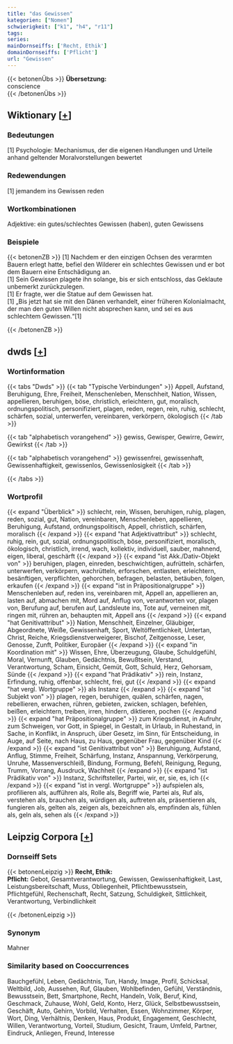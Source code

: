 ```yaml
---
title: "das Gewissen"
kategorien: ["Nomen"]
schwierigkeit: ["k1", "h4", "r11"]
tags:
series:
mainDornseiffs: ['Recht, Ethik']
domainDornseiffs: ['Pflicht']
url: "Gewissen"
---
```


{{< betonenÜbs >}}
**Übersetzung:**  
conscience  
{{< /betonenÜbs >}}

## Wiktionary [[+](https://de.wiktionary.org/wiki/Gewissen)]

### Bedeutungen
[1] Psychologie: Mechanismus, der die eigenen Handlungen und Urteile anhand geltender Moralvorstellungen bewertet  

### Redewendungen
[1] jemandem ins Gewissen reden  

### Wortkombinationen
Adjektive:  ein gutes/schlechtes Gewissen (haben), guten Gewissens  

### Beispiele
{{< betonenZB >}}
[1] Nachdem er den einzigen Ochsen des verarmten Bauern erlegt hatte, befiel den Wilderer ein schlechtes Gewissen und er bot dem Bauern eine Entschädigung an.  
[1] Sein Gewissen plagete ihn solange, bis er sich entschloss, das Geklaute unbemerkt zurückzulegen.  
[1] Er fragte, wer die Statue auf dem Gewissen hat.  
[1] „Bis jetzt hat sie mit den Dänen verhandelt, einer früheren Kolonialmacht, der man den guten Willen nicht absprechen kann, und sei es aus schlechtem Gewissen.“[1]  

{{< /betonenZB >}}


## dwds [[+](https://www.dwds.de/wb/Gewissen)]

### Wortinformation
{{< tabs "Dwds" >}}
{{< tab "Typische Verbindungen" >}}
Appell, Aufstand, Beruhigung, Ehre, Freiheit, Menschenleben, Menschheit, Nation, Wissen, appellieren, beruhigen, böse, christlich, erleichtern, gut, moralisch, ordnungspolitisch, personifiziert, plagen, reden, regen, rein, ruhig, schlecht, schärfen, sozial, unterwerfen, vereinbaren, verkörpern, ökologisch
{{< /tab >}}

{{< tab "alphabetisch vorangehend" >}}
gewiss, Gewisper, Gewirre, Gewirr, Gewirkst
{{< /tab >}}

{{< tab "alphabetisch vorangehend" >}}
gewissenfrei, gewissenhaft, Gewissenhaftigkeit, gewissenlos, Gewissenlosigkeit
{{< /tab >}}

{{< /tabs >}}

### Wortprofil
{{< expand "Überblick" >}} schlecht, rein, Wissen, beruhigen, ruhig, plagen, reden, sozial, gut, Nation, vereinbaren, Menschenleben, appellieren, Beruhigung, Aufstand, ordnungspolitisch, Appell, christlich, schärfen, moralisch {{< /expand >}}
{{< expand "hat Adjektivattribut" >}} schlecht, ruhig, rein, gut, sozial, ordnungspolitisch, böse, personifiziert, moralisch, ökologisch, christlich, irrend, wach, kollektiv, individuell, sauber, mahnend, eigen, liberal, geschärft {{< /expand >}}
{{< expand "ist Akk./Dativ-Objekt von" >}} beruhigen, plagen, einreden, beschwichtigen, aufrütteln, schärfen, unterwerfen, verkörpern, wachrütteln, erforschen, entlasten, erleichtern, besänftigen, verpflichten, gehorchen, befragen, belasten, betäuben, folgen, erkaufen {{< /expand >}}
{{< expand "ist in Präpositionalgruppe" >}} Menschenleben auf, reden ins, vereinbaren mit, Appell an, appellieren an, lasten auf, abmachen mit, Mord auf, Anflug von, verantworten vor, plagen von, Berufung auf, berufen auf, Landsleute ins, Tote auf, verneinen mit, ringen mit, rühren an, behaupten mit, Appell ans {{< /expand >}}
{{< expand "hat Genitivattribut" >}} Nation, Menschheit, Einzelner, Gläubiger, Abgeordnete, Weiße, Gewissenhaft, Sport, Weltöffentlichkeit, Untertan, Christ, Reiche, Kriegsdienstverweigerer, Bischof, Zeitgenosse, Leser, Genosse, Zunft, Politiker, Europäer {{< /expand >}}
{{< expand "in Koordination mit" >}} Wissen, Ehre, Überzeugung, Glaube, Schuldgefühl, Moral, Vernunft, Glauben, Gedächtnis, Bewußtsein, Verstand, Verantwortung, Scham, Einsicht, Gemüt, Gott, Schuld, Herz, Gehorsam, Sünde {{< /expand >}}
{{< expand "hat Prädikativ" >}} rein, Instanz, Erfindung, ruhig, offenbar, schlecht, frei, gut {{< /expand >}}
{{< expand "hat vergl. Wortgruppe" >}} als Instanz {{< /expand >}}
{{< expand "ist Subjekt von" >}} plagen, regen, beruhigen, quälen, schärfen, nagen, rebellieren, erwachen, rühren, gebieten, zwicken, schlagen, befehlen, beißen, erleichtern, treiben, irren, hindern, diktieren, pochen {{< /expand >}}
{{< expand "hat Präpositionalgruppe" >}} zum Kriegsdienst, in Aufruhr, zum Schweigen, vor Gott, in Spiegel, in Gestalt, in Urlaub, in Ruhestand, in Sache, in Konflikt, in Anspruch, über Gesetz, im Sinn, für Entscheidung, in Auge, auf Seite, nach Haus, zu Haus, gegenüber Frau, gegenüber Kind {{< /expand >}}
{{< expand "ist Genitivattribut von" >}} Beruhigung, Aufstand, Anflug, Stimme, Freiheit, Schärfung, Instanz, Anspannung, Verkörperung, Unruhe, Massenverschleiß, Bindung, Formung, Befehl, Reinigung, Regung, Trumm, Vorrang, Ausdruck, Wachheit {{< /expand >}}
{{< expand "ist Prädikativ von" >}} Instanz, Schriftsteller, Partei, wir, er, sie, es, ich {{< /expand >}}
{{< expand "ist in vergl. Wortgruppe" >}} aufspielen als, profilieren als, aufführen als, Rolle als, Begriff wie, Partei als, Ruf als, verstehen als, brauchen als, würdigen als, auftreten als, präsentieren als, fungieren als, gelten als, zeigen als, bezeichnen als, empfinden als, fühlen als, geln als, sehen als {{< /expand >}}

## Leipzig Corpora [[+](https://corpora.uni-leipzig.de/en/res?word=Gewissen&corpusId=deu_newscrawl-public_2018)]

### Dornseiff Sets
{{< betonenLeipzig >}}
**Recht, Ethik:**  
**Pflicht:** Gebot, Gesamtverantwortung, Gewissen, Gewissenhaftigkeit, Last, Leistungsbereitschaft, Muss, Obliegenheit, Pflichtbewusstsein, Pflichtgefühl, Rechenschaft, Recht, Satzung, Schuldigkeit, Sittlichkeit, Verantwortung, Verbindlichkeit  

{{< /betonenLeipzig >}}

### Synonym
Mahner


### Similarity based on Cooccurrences
Bauchgefühl, Leben, Gedächtnis, Tun, Handy, Image, Profil, Schicksal, Weltbild, Job, Aussehen, Ruf, Glauben, Wohlbefinden, Gefühl, Verständnis, Bewusstsein, Bett, Smartphone, Recht, Handeln, Volk, Beruf, Kind, Geschmack, Zuhause, Wohl, Geld, Konto, Herz, Glück, Selbstbewusstsein, Geschäft, Auto, Gehirn, Vorbild, Verhalten, Essen, Wohnzimmer, Körper, Wort, Ding, Verhältnis, Denken, Haus, Produkt, Engagement, Geschlecht, Willen, Verantwortung, Vorteil, Studium, Gesicht, Traum, Umfeld, Partner, Eindruck, Anliegen, Freund, Interesse

